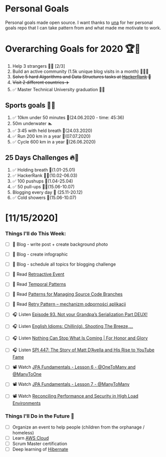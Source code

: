 Personal Goals
==============
Personal goals made open source. I want thanks to [una](https://github.com/una/personal-goals) for her personal goals repo that I can take pattern from and what made me motivate to work. 

# Overarching Goals for 2020 🏆🥇
1. Help 3 strangers 🧚‍♂️ [2/3]
2. Build an active community (1.5k unique blog visits in a month) 🧑‍🤝‍🧑
3. ~~Solve 5 hard Algorithms and Data Structures tasks at [HackerRank](https://www.hackerrank.com/) 💙~~
4. ~~Visit 2 different countries ✈️~~
5. ✅ Master Technical University graduation 👨‍🎓

## Sports goals 💪🥈
1. ✅ 10km under 50 minutes 👟(24.06.2020 - time: 45:36)
2. 50m underwater 🏊
3. ✅ 3:45 with held breath 🧘(24.03.2020)
4. ✅ Run 200 km in a year 🏃(07.07.2020)
5. ✅ Cycle 600 km in a year 🚴(26.06.2020)

## 25 Days Challenges 🔥🥉
1. ✅ Holding breath 🧘(1.01-25.01)
2. ✅ HackerRank 👨‍💻(10.02-06.03)
3. ✅ 100 pushups 🙇(1.04-25.04)
4. ✅ 50 pull-ups 🏋️‍♂️(15.06-10.07)
5. Blogging every day 📝 (25.11-20.12)
6. ✅ Cold showers 🚿(15.06-10.07)

# [11/15/2020]

### Things I'll do This Week:

- [ ] 📝 Blog - write post + create background photo
- [ ] 📝 Blog - create infographic
- [ ] 📝 Blog - schedule all topics for blogging challenge
- [ ] 📗 Read [Retroactive Event](https://martinfowler.com/eaaDev/RetroactiveEvent.html)
- [ ] 📗 Read [Temporal Patterns](https://martinfowler.com/eaaDev/timeNarrative.html)
- [ ] 📗 Read [Patterns for Managing Source Code Branches](https://martinfowler.com/articles/branching-patterns.html)
- [ ] 📗 Read [Retry Pattern – mechanizm odporności aplikacji](https://softwareskill.pl/retry-pattern)
- [ ] 🎧 Listen [Episode 93. Not your Grandpa’s Serialization Part DEUX!](https://www.javapubhouse.com/2020/11/episode-93-not-your-grandpas-serialization-part-deux.html)
- [ ] 🎧 Listen [English Idioms: Chillin(g), Shooting The Breeze,...](https://youtu.be/17V4L2QEWaw)
- [ ] 🎧 Listen [Nothing Can Stop What Is Coming | For Honor and Glory](https://youtu.be/6ZaxS5pNtPM)
- [ ] 🎧 Listen [SPI 447: The Story of Matt D’Avella and His Rise to YouTube Fame](https://www.smartpassiveincome.com/podcasts/matt-davella-and-his-rise-to-youtube-fame/)
- [ ] 📽️ Watch [JPA Fundamentals - Lesson 6 - @OneToMany and @ManyToOne](https://youtu.be/SUE-dKVufwY)
- [ ] 📽️ Watch [JPA Fundamentals - Lesson 7 - @ManyToMany](https://youtu.be/CPteM2YUEKQ)
- [ ] 📽️ Watch [Reconciling Performance and Security in High Load Environments](https://youtu.be/s0rG5gLDT_U)


### Things I'll Do in the Future 🏅
- [ ] Organize an event to help people (children from the orphanage / homeless)
- [ ] Learn [AWS Cloud](https://www.youtube.com/user/Nephaste20/featured)
- [ ] Scrum Master certification
- [ ] Deep learning of [Hibernate](https://docs.jboss.org/hibernate/orm/5.4/userguide/html_single/Hibernate_User_Guide.html)
